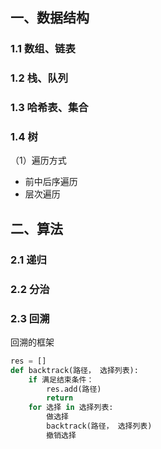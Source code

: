 ## 一、数据结构         
### 1.1 数组、链表       
### 1.2 栈、队列   
### 1.3 哈希表、集合    
### 1.4 树        
（1）遍历方式      
- 前中后序遍历
- 层次遍历


## 二、算法     
### 2.1 递归           
### 2.2 分治  
### 2.3 回溯      
回溯的框架     
```Python  
res = []
def backtrack(路径， 选择列表):
    if 满足结束条件：
        res.add(路径)
        return
    for 选择 in 选择列表:
        做选择
        backtrack(路径， 选择列表)
        撤销选择
```


